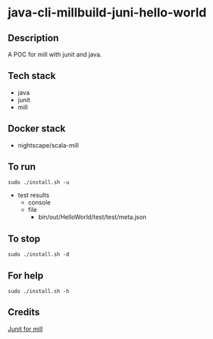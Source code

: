 # java-cli-millbuild-juni-hello-world

## Description
A POC for mill with junit
and java.

## Tech stack
- java
- junit
- mill

## Docker stack
- nightscape/scala-mill

## To run
`sudo ./install.sh -u`
- test results
  - console
  - file
    - bin/out/HelloWorld/test/test/meta.json

## To stop
`sudo ./install.sh -d`

## For help
`sudo ./install.sh -h`

## Credits
[Junit for mill](https://stackoverflow.com/questions/57575207/how-to-run-junit-tests-with-mill)
